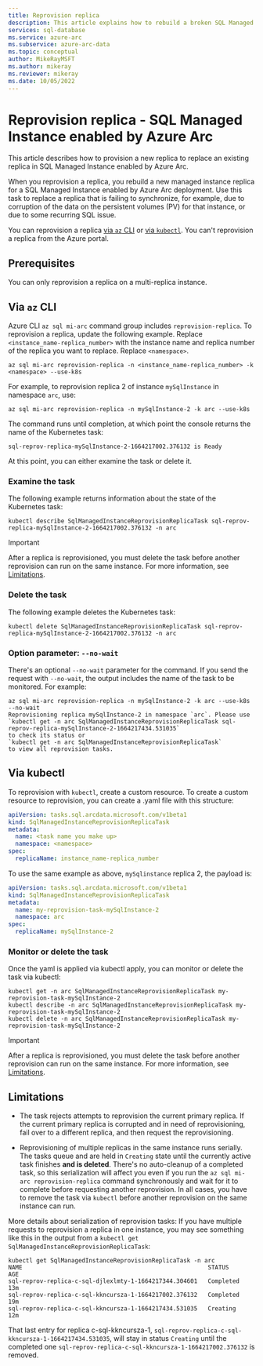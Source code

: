 ```yaml
---
title: Reprovision replica
description: This article explains how to rebuild a broken SQL Managed Instance enabled by Azure Arc replica. A replica may break due to storage corruption, for example. 
services: sql-database
ms.service: azure-arc
ms.subservice: azure-arc-data
ms.topic: conceptual
author: MikeRayMSFT 
ms.author: mikeray
ms.reviewer: mikeray
ms.date: 10/05/2022
---
```


# Reprovision replica - SQL Managed Instance enabled by Azure Arc

This article describes how to provision a new replica to replace an existing replica in SQL Managed Instance enabled by Azure Arc.

When you reprovision a replica, you rebuild a new managed instance replica for a SQL Managed Instance enabled by Azure Arc deployment. Use this task to replace a replica that is failing to synchronize, for example, due to corruption of the data on the persistent volumes (PV) for that instance, or due to some recurring SQL issue.

You can reprovision a replica [via `az` CLI](#via-az-cli) or [via `kubectl`](#via-kubectl). You can't reprovision a replica from the Azure portal.

## Prerequisites

You can only reprovision a replica on a multi-replica instance.

## Via `az` CLI

Azure CLI `az sql mi-arc` command group includes `reprovision-replica`. To reprovision a replica, update the following example. Replace `<instance_name-replica_number>` with the instance name and replica number of the replica you want to replace. Replace `<namespace>`.

```az
az sql mi-arc reprovision-replica -n <instance_name-replica_number> -k <namespace> --use-k8s
```

For example, to reprovision replica 2 of instance `mySqlInstance` in namespace `arc`, use:

```az
az sql mi-arc reprovision-replica -n mySqlInstance-2 -k arc --use-k8s
```

The command runs until completion, at which point the console returns the name of the Kubernetes task:

```output
sql-reprov-replica-mySqlInstance-2-1664217002.376132 is Ready
```

At this point, you can either examine the task or delete it.

### Examine the task

The following example returns information about the state of the Kubernetes task:

```console
kubectl describe SqlManagedInstanceReprovisionReplicaTask sql-reprov-replica-mySqlInstance-2-1664217002.376132 -n arc
```

> [!IMPORTANT]
> After a replica is reprovisioned, you must delete the task before another reprovision can run on the same instance. For more information, see [Limitations](#limitations).

### Delete the task

The following example deletes the Kubernetes task:

```console
kubectl delete SqlManagedInstanceReprovisionReplicaTask sql-reprov-replica-mySqlInstance-2-1664217002.376132 -n arc
```

### Option parameter: `--no-wait`

There's an optional `--no-wait` parameter for the command. If you send the request with `--no-wait`, the output includes the name of the task to be monitored. For example:

```az
az sql mi-arc reprovision-replica -n mySqlInstance-2 -k arc --use-k8s --no-wait
Reprovisioning replica mySqlInstance-2 in namespace `arc`. Please use
`kubectl get -n arc SqlManagedInstanceReprovisionReplicaTask sql-reprov-replica-mySqlInstance-2-1664217434.531035`
to check its status or
`kubectl get -n arc SqlManagedInstanceReprovisionReplicaTask`
to view all reprovision tasks.
```

## Via kubectl

To reprovision with `kubectl`, create a custom resource. To create a custom resource to reprovision, you can create a .yaml file with this structure:

```yaml
apiVersion: tasks.sql.arcdata.microsoft.com/v1beta1
kind: SqlManagedInstanceReprovisionReplicaTask
metadata:
  name: <task name you make up>
  namespace: <namespace>
spec:
  replicaName: instance_name-replica_number
```

To use the same example as above, `mySqlinstance` replica 2, the payload is:

```yaml
apiVersion: tasks.sql.arcdata.microsoft.com/v1beta1
kind: SqlManagedInstanceReprovisionReplicaTask
metadata:
  name: my-reprovision-task-mySqlInstance-2
  namespace: arc
spec:
  replicaName: mySqlInstance-2
```

### Monitor or delete the task

Once the yaml is applied via kubectl apply, you can monitor or delete the task via kubectl:

```console
kubectl get -n arc SqlManagedInstanceReprovisionReplicaTask my-reprovision-task-mySqlInstance-2
kubectl describe -n arc SqlManagedInstanceReprovisionReplicaTask my-reprovision-task-mySqlInstance-2
kubectl delete -n arc SqlManagedInstanceReprovisionReplicaTask my-reprovision-task-mySqlInstance-2
```

> [!IMPORTANT]
> After a replica is reprovisioned, you must delete the task before another reprovision can run on the same instance. For more information, see [Limitations](#limitations).


## Limitations

- The task rejects attempts to reprovision the current primary replica. If the current primary replica is corrupted and in need of reprovisioning, fail over to a different replica, and then request the reprovisioning.

- Reprovisioning of multiple replicas in the same instance runs serially. The tasks queue and are held in `Creating` state until the currently active task finishes **and is deleted**. There's no auto-cleanup of a completed task, so this serialization will affect you even if you run the `az sql mi-arc reprovision-replica` command synchronously and wait for it to complete before requesting another reprovision. In all cases, you have to remove the task via `kubectl` before another reprovision on the same instance can run. 

More details about serialization of reprovision tasks: If you have multiple requests to reprovision a replica in one instance, you may see something like this in the output from a `kubectl get SqlManagedInstanceReprovisionReplicaTask`:

```console
kubectl get SqlManagedInstanceReprovisionReplicaTask -n arc
NAME                                                     STATUS      AGE
sql-reprov-replica-c-sql-djlexlmty-1-1664217344.304601   Completed   13m
sql-reprov-replica-c-sql-kkncursza-1-1664217002.376132   Completed   19m
sql-reprov-replica-c-sql-kkncursza-1-1664217434.531035   Creating    12m
```

That last entry for replica c-sql-kkncursza-1, `sql-reprov-replica-c-sql-kkncursza-1-1664217434.531035`, will stay in status `Creating` until the completed one `sql-reprov-replica-c-sql-kkncursza-1-1664217002.376132` is removed.
